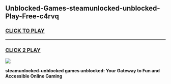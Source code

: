 
## Unblocked-Games-steamunlocked-unblocked-Play-Free-c4rvq
<h3>
<a href="https://premium76.site?title=steamunlocked-unblocked&ref=18A1">CLICK TO PLAY</a></h3>
<hr>

<h3>
<a href="https://premium76.site?title=steamunlocked-unblocked&ref=18A1">CLICK 2 PLAY</a>
  
</h3>

<a href="https://premium76.site?title=steamunlocked-unblocked&ref=18A1"><img src="https://clearcache.store/games.png"></a>


**steamunlocked-unblocked games unblocked: Your Gateway to Fun and Accessible Online Gaming**

